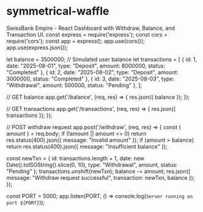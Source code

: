 # symmetrical-waffle
SwissBank Empire - React Dashboard with Withdraw, Balance, and Transaction UI.
const express = require('express');
const cors = require('cors');
const app = express();
app.use(cors());
app.use(express.json());

let balance = 3500000;  // Simulated user balance
let transactions = [
  { id: 1, date: "2025-08-01", type: "Deposit", amount: 8000000, status: "Completed" },
  { id: 2, date: "2025-08-02", type: "Deposit", amount: 3000000, status: "Completed" },
  { id: 3, date: "2025-08-03", type: "Withdrawal", amount: 500000, status: "Pending" },
];

// GET balance
app.get('/balance', (req, res) => {
  res.json({ balance });
});

// GET transactions
app.get('/transactions', (req, res) => {
  res.json({ transactions });
});

// POST withdraw request
app.post('/withdraw', (req, res) => {
  const { amount } = req.body;
  if (!amount || amount <= 0) return res.status(400).json({ message: "Invalid amount" });
  if (amount > balance) return res.status(400).json({ message: "Insufficient balance" });

  const newTxn = {
    id: transactions.length + 1,
    date: new Date().toISOString().slice(0, 10),
    type: "Withdrawal",
    amount,
    status: "Pending"
  };
  transactions.unshift(newTxn);
  balance -= amount;
  res.json({ message: "Withdraw request successful", transaction: newTxn, balance });
});

const PORT = 5000;
app.listen(PORT, () => console.log(`Server running on port ${PORT}`));
